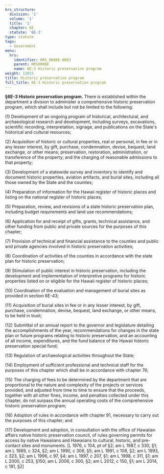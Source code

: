 ```yaml
---
hrs_structure:
  division: '1'
  volume: '1'
  title: '1'
  chapter: 6E
  statute: '6E-3'
type: statute
tags:
  - Government
menu:
  hrs:
    identifier: HRS_0006E-0003
    parent: HRS0006E
    name: 6E-3 Historic preservation program
weight: 11015
title: Historic preservation program
full_title: 6E-3 Historic preservation program
---
```

**§6E-3 Historic preservation program.** There is established within the department a division to administer a comprehensive historic preservation program, which shall include but not be limited to the following:

(1) Development of an ongoing program of historical, architectural, and archaeological research and development, including surveys, excavations, scientific recording, interpretation, signage, and publications on the State's historical and cultural resources;

(2) Acquisition of historic or cultural properties, real or personal, in fee or in any lesser interest, by gift, purchase, condemnation, devise, bequest, land exchange, or other means; preservation, restoration, administration, or transference of the property; and the charging of reasonable admissions to that property;

(3) Development of a statewide survey and inventory to identify and document historic properties, aviation artifacts, and burial sites, including all those owned by the State and the counties;

(4) Preparation of information for the Hawaii register of historic places and listing on the national register of historic places;

(5) Preparation, review, and revisions of a state historic preservation plan, including budget requirements and land use recommendations;

(6) Application for and receipt of gifts, grants, technical assistance, and other funding from public and private sources for the purposes of this chapter;

(7) Provision of technical and financial assistance to the counties and public and private agencies involved in historic preservation activities;

(8) Coordination of activities of the counties in accordance with the state plan for historic preservation;

(9) Stimulation of public interest in historic preservation, including the development and implementation of interpretive programs for historic properties listed on or eligible for the Hawaii register of historic places;

(10) Coordination of the evaluation and management of burial sites as provided in section 6E-43;

(11) Acquisition of burial sites in fee or in any lesser interest, by gift, purchase, condemnation, devise, bequest, land exchange, or other means, to be held in trust;

(12) Submittal of an annual report to the governor and legislature detailing the accomplishments of the year, recommendations for changes in the state plan or future programs relating to historic preservation, and an accounting of all income, expenditures, and the fund balance of the Hawaii historic preservation special fund;

(13) Regulation of archaeological activities throughout the State;

(14) Employment of sufficient professional and technical staff for the purposes of this chapter which shall be in accordance with chapter 76;

(15) The charging of fees to be determined by the department that are proportional to the nature and complexity of the projects or services provided, and adjusted from time to time to ensure that the proceeds, together with all other fines, income, and penalties collected under this chapter, do not surpass the annual operating costs of the comprehensive historic preservation program;

(16) Adoption of rules in accordance with chapter 91, necessary to carry out the purposes of this chapter; and

(17) Development and adoption, in consultation with the office of Hawaiian affairs native historic preservation council, of rules governing permits for access by native Hawaiians and Hawaiians to cultural, historic, and pre-contact sites and monuments. [L 1976, c 104, pt of §2; am L 1987, c 330, §1; am L 1989, c 324, §2; am L 1990, c 306, §5; am L 1991, c 108, §2; am L 1993, c 323, §2; am L 1996, c 97, §4; am L 1997, c 207, §1; am L 1998, c 311, §1; am L 2000, c 253, §150; am L 2006, c 300, §2; am L 2012, c 150, §1; am L 2014, c 181, §2]